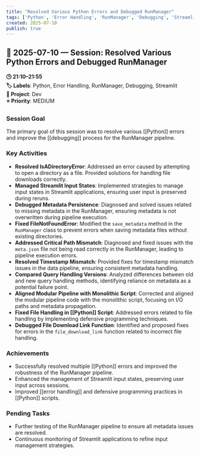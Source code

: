 ```yaml
---
title: "Resolved Various Python Errors and Debugged RunManager"
tags: ['Python', 'Error Handling', 'RunManager', 'Debugging', 'Streamlit']
created: 2025-07-10
publish: true
---
```


## 📅 2025-07-10 — Session: Resolved Various Python Errors and Debugged RunManager

**🕒 21:10–21:55**  
**🏷️ Labels**: Python, Error Handling, RunManager, Debugging, Streamlit  
**📂 Project**: Dev  
**⭐ Priority**: MEDIUM  


### Session Goal
The primary goal of this session was to resolve various [[Python]] errors and improve the [[debugging]] process for the RunManager pipeline.

### Key Activities
- **Resolved IsADirectoryError**: Addressed an error caused by attempting to open a directory as a file. Provided solutions for handling file downloads correctly.
- **Managed Streamlit Input States**: Implemented strategies to manage input states in Streamlit applications, ensuring user input is preserved during reruns.
- **Debugged Metadata Persistence**: Diagnosed and solved issues related to missing metadata in the RunManager, ensuring metadata is not overwritten during pipeline execution.
- **Fixed FileNotFoundError**: Modified the `save_metadata` method in the `RunManager` class to prevent errors when saving metadata files without existing directories.
- **Addressed Critical Path Mismatch**: Diagnosed and fixed issues with the `meta.json` file not being read correctly in the RunManager, leading to pipeline execution errors.
- **Resolved Timestamp Mismatch**: Provided fixes for timestamp mismatch issues in the data pipeline, ensuring consistent metadata handling.
- **Compared Query Handling Versions**: Analyzed differences between old and new query handling methods, identifying reliance on metadata as a potential failure point.
- **Aligned Modular Pipeline with Monolithic Script**: Corrected and aligned the modular pipeline code with the monolithic script, focusing on I/O paths and metadata propagation.
- **Fixed File Handling in [[Python]] Script**: Addressed errors related to file handling by implementing defensive programming techniques.
- **Debugged File Download Link Function**: Identified and proposed fixes for errors in the `file_download_link` function related to incorrect file handling.

### Achievements
- Successfully resolved multiple [[Python]] errors and improved the robustness of the RunManager pipeline.
- Enhanced the management of Streamlit input states, preserving user input across sessions.
- Improved [[error handling]] and defensive programming practices in [[Python]] scripts.

### Pending Tasks
- Further testing of the RunManager pipeline to ensure all metadata issues are resolved.
- Continuous monitoring of Streamlit applications to refine input management strategies.
